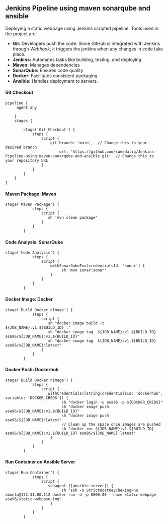 
## Jenkins Pipeline using maven sonarqube and ansible

Deploying a static webpage using Jenkins scripted pipeline. Tools used in the project are:
- **Git:** Developers push the code. Since GitHub is integrated with Jenkins through *Webhook*, it triggers the jenkins when any changes in code take place.
- **Jenkins:** Automates tasks like building, testing, and deploying.
- **Maven:** Manages dependencies
- **SonarQube:**  Ensures code quality
- **Docker:** Facilitates consistent packaging
- **Ansible:** Handles deployment to servers. 



#### Git Checkout
```
pipeline {
     agent any

    }
    stages {

        stage('Git Checkout') {
            steps {
                script {
                    git branch: 'main',  // Change this to your desired branch
                        url: 'https://github.com/saeedalig/Jenkins-Pipeline-using-maven-sonarqube-and-ansible.git'  // Change this to your repository URL
                }
            }
        }
    }
}
```

#### Maven Package: Maven
```
stage('Maven Package') {
            steps {
                script {
                   sh 'mvn clean package'
                }
            }
        }
```

#### Code Analysis: SonarQube
```
stage('Code Analysis') {
            steps {
                script {
                    withSonarQubeEnv(credentialsId: 'sonar') {
                         sh 'mvn sonar:sonar'
                    } 
                }
            }
        }
```

#### Docker Image: Docker
```
stage('Build Docker nImage') {
            steps {
                script {
                   sh "docker image build -t ${JOB_NAME}:v1.${BUILD_ID} ."
                   sh "docker image tag  ${JOB_NAME}:v1.${BUILD_ID} asa96/${JOB_NAME}:v1.${BUILD_ID}"
                   sh "docker image tag  ${JOB_NAME}:v1.${BUILD_ID} asa96/${JOB_NAME}:latest"
                }
            }
        }
```

#### Docker Push: Dockerhub
```
stage('Build Docker nImage') {
            steps {
                script {
                   withCredentials([string(credentialsId: 'dockerhub', variable: 'DOCKER_CREDS']) {
                         sh "docker login -u asa96 -p ${DOCKER_CREDS}"
                         sh "docker image push  asa96/${JOB_NAME}:v1.${BUILD_ID}"
                         sh "docker image push  asa96/${JOB_NAME}:latest"
                         // Clean up the space once images are pushed
                         sh "docker rmi ${JOB_NAME}:v1.${BUILD_ID} asa96/${JOB_NAME}:v1.${BUILD_ID} asa96/${JOB_NAME}:latest"
                    } 
                }
            }
        }
```

#### Run Container on Ansible Server 
```
stage('Run Container') {
            steps {
                script {
                   sshagent ([ansible-server]) {
                         sh "ssh -o StrictHostKeyCheking=no ubuntu@172.31.80.112 docker run -d -p 8000:80 --name static-webpage asa96/static-webpase-img"
                    } 
                }
            }
        }
```




